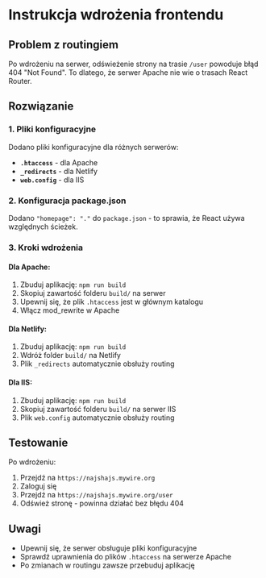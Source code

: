 # Instrukcja wdrożenia frontendu

## Problem z routingiem
Po wdrożeniu na serwer, odświeżenie strony na trasie `/user` powoduje błąd 404 "Not Found". To dlatego, że serwer Apache nie wie o trasach React Router.

## Rozwiązanie

### 1. Pliki konfiguracyjne
Dodano pliki konfiguracyjne dla różnych serwerów:

- **`.htaccess`** - dla Apache
- **`_redirects`** - dla Netlify
- **`web.config`** - dla IIS

### 2. Konfiguracja package.json
Dodano `"homepage": "."` do `package.json` - to sprawia, że React używa względnych ścieżek.

### 3. Kroki wdrożenia

#### Dla Apache:
1. Zbuduj aplikację: `npm run build`
2. Skopiuj zawartość folderu `build/` na serwer
3. Upewnij się, że plik `.htaccess` jest w głównym katalogu
4. Włącz mod_rewrite w Apache

#### Dla Netlify:
1. Zbuduj aplikację: `npm run build`
2. Wdróż folder `build/` na Netlify
3. Plik `_redirects` automatycznie obsłuży routing

#### Dla IIS:
1. Zbuduj aplikację: `npm run build`
2. Skopiuj zawartość folderu `build/` na serwer IIS
3. Plik `web.config` automatycznie obsłuży routing

## Testowanie
Po wdrożeniu:
1. Przejdź na `https://najshajs.mywire.org`
2. Zaloguj się
3. Przejdź na `https://najshajs.mywire.org/user`
4. Odśwież stronę - powinna działać bez błędu 404

## Uwagi
- Upewnij się, że serwer obsługuje pliki konfiguracyjne
- Sprawdź uprawnienia do plików `.htaccess` na serwerze Apache
- Po zmianach w routingu zawsze przebuduj aplikację

